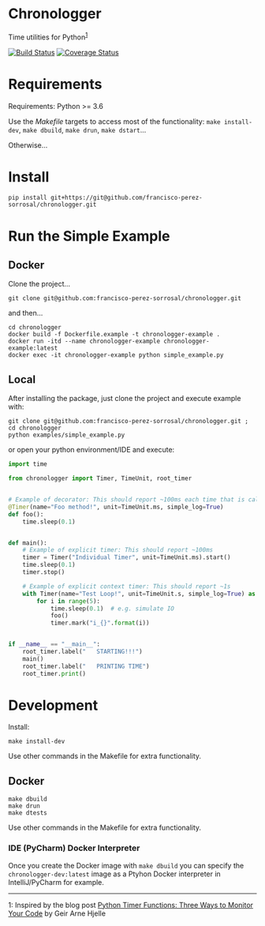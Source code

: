 # Chronologger

Time utilities for Python<sup>[1](#footnote1)</sup>

[![Build Status](https://travis-ci.org/francisco-perez-sorrosal/chronologger.svg?branch=master)](https://travis-ci.org/francisco-perez-sorrosal/chronologger)
[![Coverage Status](https://coveralls.io/repos/github/francisco-perez-sorrosal/chronologger/badge.svg?branch=master)](https://coveralls.io/github/francisco-perez-sorrosal/chronologger?branch=master)

# Requirements
Requirements: Python >= 3.6

Use the *Makefile* targets to access most of the functionality: `make install-dev`, `make dbuild`, `make drun`, `make dstart`...

Otherwise...

# Install
```shell script
pip install git+https://git@github.com/francisco-perez-sorrosal/chronologger.git
```

# Run the Simple Example

## Docker

Clone the project...
```shell script
git clone git@github.com:francisco-perez-sorrosal/chronologger.git
```

and then...
```shell script
cd chronologger
docker build -f Dockerfile.example -t chronologger-example .
docker run -itd --name chronologger-example chronologger-example:latest
docker exec -it chronologger-example python simple_example.py 
```

## Local

After installing the package, just clone the project and execute example with:

```shell script
git clone git@github.com:francisco-perez-sorrosal/chronologger.git ; cd chronologger
python examples/simple_example.py
``` 

or open your python environment/IDE and execute:

```python
import time

from chronologger import Timer, TimeUnit, root_timer


# Example of decorator: This should report ~100ms each time that is called
@Timer(name="Foo method!", unit=TimeUnit.ms, simple_log=True)
def foo():
    time.sleep(0.1)


def main():
    # Example of explicit timer: This should report ~100ms
    timer = Timer("Individual Timer", unit=TimeUnit.ms).start()
    time.sleep(0.1)
    timer.stop()

    # Example of explicit context timer: This should report ~1s
    with Timer(name="Test Loop!", unit=TimeUnit.s, simple_log=True) as timer:
        for i in range(5):
            time.sleep(0.1)  # e.g. simulate IO
            foo()
            timer.mark("i_{}".format(i))


if __name__ == "__main__":
    root_timer.label("   STARTING!!!")
    main()
    root_timer.label("   PRINTING TIME")
    root_timer.print()

```

# Development

Install: 

```shell script
make install-dev
```

Use other commands in the Makefile for extra functionality.

## Docker

```shell script
make dbuild
make drun
make dtests
```

Use other commands in the Makefile for extra functionality.

### IDE (PyCharm) Docker Interpreter
Once you create the Docker image with `make dbuild` you can specify the `chronologger-dev:latest` image as a Ptyhon
Docker interpreter in IntelliJ/PyCharm for example.

---

<a name="footnote1">1</a>: Inspired by the blog post [Python Timer Functions: Three Ways to Monitor Your Code](https://realpython.com/python-timer/) by Geir Arne Hjelle 